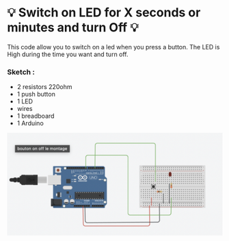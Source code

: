 # :bulb: Switch on LED for X seconds or minutes and turn Off :bulb:

This code allow you to switch on a led when you press a button. The LED is High during the time you want and turn off.

### Sketch : 

- 2 resistors  220ohm
- 1 push button
- 1 LED
- wires
- 1 breadboard 
- 1 Arduino

![](sketch/switch-on-off-Led.png)
